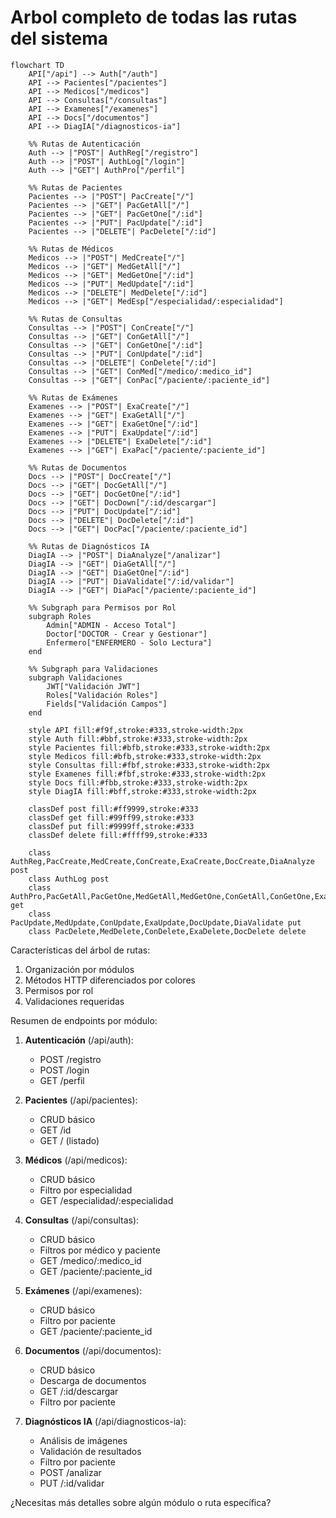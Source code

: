 # Arbol completo de todas las rutas del sistema

```mermaid
flowchart TD
    API["/api"] --> Auth["/auth"]
    API --> Pacientes["/pacientes"]
    API --> Medicos["/medicos"]
    API --> Consultas["/consultas"]
    API --> Examenes["/examenes"]
    API --> Docs["/documentos"]
    API --> DiagIA["/diagnosticos-ia"]

    %% Rutas de Autenticación
    Auth --> |"POST"| AuthReg["/registro"]
    Auth --> |"POST"| AuthLog["/login"]
    Auth --> |"GET"| AuthPro["/perfil"]

    %% Rutas de Pacientes
    Pacientes --> |"POST"| PacCreate["/"]
    Pacientes --> |"GET"| PacGetAll["/"]
    Pacientes --> |"GET"| PacGetOne["/:id"]
    Pacientes --> |"PUT"| PacUpdate["/:id"]
    Pacientes --> |"DELETE"| PacDelete["/:id"]

    %% Rutas de Médicos
    Medicos --> |"POST"| MedCreate["/"]
    Medicos --> |"GET"| MedGetAll["/"]
    Medicos --> |"GET"| MedGetOne["/:id"]
    Medicos --> |"PUT"| MedUpdate["/:id"]
    Medicos --> |"DELETE"| MedDelete["/:id"]
    Medicos --> |"GET"| MedEsp["/especialidad/:especialidad"]

    %% Rutas de Consultas
    Consultas --> |"POST"| ConCreate["/"]
    Consultas --> |"GET"| ConGetAll["/"]
    Consultas --> |"GET"| ConGetOne["/:id"]
    Consultas --> |"PUT"| ConUpdate["/:id"]
    Consultas --> |"DELETE"| ConDelete["/:id"]
    Consultas --> |"GET"| ConMed["/medico/:medico_id"]
    Consultas --> |"GET"| ConPac["/paciente/:paciente_id"]

    %% Rutas de Exámenes
    Examenes --> |"POST"| ExaCreate["/"]
    Examenes --> |"GET"| ExaGetAll["/"]
    Examenes --> |"GET"| ExaGetOne["/:id"]
    Examenes --> |"PUT"| ExaUpdate["/:id"]
    Examenes --> |"DELETE"| ExaDelete["/:id"]
    Examenes --> |"GET"| ExaPac["/paciente/:paciente_id"]

    %% Rutas de Documentos
    Docs --> |"POST"| DocCreate["/"]
    Docs --> |"GET"| DocGetAll["/"]
    Docs --> |"GET"| DocGetOne["/:id"]
    Docs --> |"GET"| DocDown["/:id/descargar"]
    Docs --> |"PUT"| DocUpdate["/:id"]
    Docs --> |"DELETE"| DocDelete["/:id"]
    Docs --> |"GET"| DocPac["/paciente/:paciente_id"]

    %% Rutas de Diagnósticos IA
    DiagIA --> |"POST"| DiaAnalyze["/analizar"]
    DiagIA --> |"GET"| DiaGetAll["/"]
    DiagIA --> |"GET"| DiaGetOne["/:id"]
    DiagIA --> |"PUT"| DiaValidate["/:id/validar"]
    DiagIA --> |"GET"| DiaPac["/paciente/:paciente_id"]

    %% Subgraph para Permisos por Rol
    subgraph Roles
        Admin["ADMIN - Acceso Total"]
        Doctor["DOCTOR - Crear y Gestionar"]
        Enfermero["ENFERMERO - Solo Lectura"]
    end

    %% Subgraph para Validaciones
    subgraph Validaciones
        JWT["Validación JWT"]
        Roles["Validación Roles"]
        Fields["Validación Campos"]
    end

    style API fill:#f9f,stroke:#333,stroke-width:2px
    style Auth fill:#bbf,stroke:#333,stroke-width:2px
    style Pacientes fill:#bfb,stroke:#333,stroke-width:2px
    style Medicos fill:#bfb,stroke:#333,stroke-width:2px
    style Consultas fill:#fbf,stroke:#333,stroke-width:2px
    style Examenes fill:#fbf,stroke:#333,stroke-width:2px
    style Docs fill:#fbb,stroke:#333,stroke-width:2px
    style DiagIA fill:#bff,stroke:#333,stroke-width:2px

    classDef post fill:#ff9999,stroke:#333
    classDef get fill:#99ff99,stroke:#333
    classDef put fill:#9999ff,stroke:#333
    classDef delete fill:#ffff99,stroke:#333

    class AuthReg,PacCreate,MedCreate,ConCreate,ExaCreate,DocCreate,DiaAnalyze post
    class AuthLog post
    class AuthPro,PacGetAll,PacGetOne,MedGetAll,MedGetOne,ConGetAll,ConGetOne,ExaGetAll,ExaGetOne,DocGetAll,DocGetOne,DiaGetAll,DiaGetOne get
    class PacUpdate,MedUpdate,ConUpdate,ExaUpdate,DocUpdate,DiaValidate put
    class PacDelete,MedDelete,ConDelete,ExaDelete,DocDelete delete

```

Características del árbol de rutas:
1. Organización por módulos
2. Métodos HTTP diferenciados por colores
3. Permisos por rol
4. Validaciones requeridas

Resumen de endpoints por módulo:

1. **Autenticación** (/api/auth):
   - POST /registro
   - POST /login
   - GET /perfil

2. **Pacientes** (/api/pacientes):
   - CRUD básico
   - GET /id
   - GET / (listado)

3. **Médicos** (/api/medicos):
   - CRUD básico
   - Filtro por especialidad
   - GET /especialidad/:especialidad

4. **Consultas** (/api/consultas):
   - CRUD básico
   - Filtros por médico y paciente
   - GET /medico/:medico_id
   - GET /paciente/:paciente_id

5. **Exámenes** (/api/examenes):
   - CRUD básico
   - Filtro por paciente
   - GET /paciente/:paciente_id

6. **Documentos** (/api/documentos):
   - CRUD básico
   - Descarga de documentos
   - GET /:id/descargar
   - Filtro por paciente

7. **Diagnósticos IA** (/api/diagnosticos-ia):
   - Análisis de imágenes
   - Validación de resultados
   - Filtro por paciente
   - POST /analizar
   - PUT /:id/validar

¿Necesitas más detalles sobre algún módulo o ruta específica?